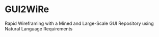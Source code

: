 # GUI2WiRe
Rapid Wireframing with a Mined and Large-Scale GUI Repository using Natural Language Requirements
